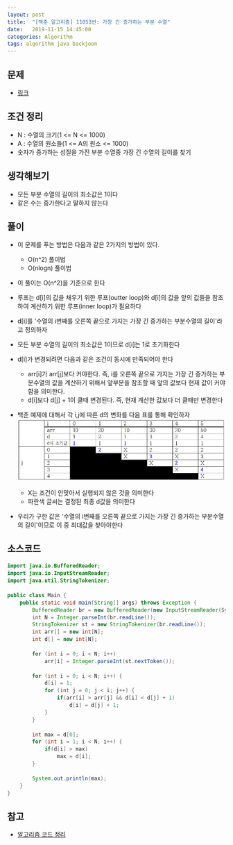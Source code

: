 ```yaml
---
layout: post
title:  "[백준 알고리즘] 11053번: 가장 긴 증가하는 부분 수열"
date:   2019-11-15 14:45:00
categories: Algorithm
tags: algorithm java backjoon
---
```


## 문제
- [링크](https://www.acmicpc.net/problem/11053)

## 조건 정리
- N : 수열의 크기(1 <= N <= 1000)
- A : 수열의 원소들(1 <= A의 원소 <= 1000)
- 숫자가 증가하는 성질을 가진 부분 수열중 가장 긴 수열의 길이를 찾기

## 생각해보기
- 모든 부분 수열의 길이의 최소값은 1이다
- 같은 수는 증가한다고 말하지 않는다

## 풀이
- 이 문제를 푸는 방법은 다음과 같은 2가지의 방법이 있다.
  - O(n^2) 풀이법
  - O(nlogn) 풀이법
- 이 풀이는 O(n^2)을 기준으로 한다
- 루프는 d[i]의 값을 채우기 위한 루프(outter loop)와 d[i]의 값을 앞의 값들을 참조하여 계산하기 위한 루프(inner loop)가 필요하다
- d[i]를 '수열의 i번째를 오른쪽 끝으로 가지는 가장 긴 증가하는 부분수열의 길이'라고 정의하자
- 모든 부분 수열의 길이의 최소값은 1이므로 d[i]는 1로 초기화한다
- d[i]가 변경되려면 다음과 같은 조건이 동시에 만족되어야 한다
  - arr[i]가 arr[j]보다 커야한다. 즉, i를 오른쪽 끝으로 가지는 가장 긴 증가하는 부분수열의 값을 계산하기 위해서 앞부분을 참조할 때 앞의 값보다 현재 값이 커야함을 의미한다.
  - d[i]보다 d[j] + 1이 클때 변경된다. 즉, 현재 계산한 값보다 더 클때만 변경한다
- 백준 예제에 대해서 각 i,j에 따른 d의 변화를 다음 표를 통해 확인하자
![](https://github.com/ByoungJoonIm/ByoungJoonIm.github.io/blob/master/captures/2019-11-15-baekjoon-11053-001.jpg?raw=true)

  - X는 조건이 안맞아서 실행되지 않은 것을 의미한다
  - 파란색 글씨는 결정된 최종 d값을 의미한다
- 우리가 구한 값은 '수열의 i번째를 오른쪽 끝으로 가지는 가장 긴 증가하는 부분수열의 길이'이므로 이 중 최대값을 찾아야한다

## 소스코드
```java
import java.io.BufferedReader;
import java.io.InputStreamReader;
import java.util.StringTokenizer;

public class Main {
	public static void main(String[] args) throws Exception {
		BufferedReader br = new BufferedReader(new InputStreamReader(System.in));
		int N = Integer.parseInt(br.readLine());
		StringTokenizer st = new StringTokenizer(br.readLine());
		int arr[] = new int[N];
		int d[] = new int[N];
		
		for (int i = 0; i < N; i++)
			arr[i] = Integer.parseInt(st.nextToken());
		
		for (int i = 0; i < N; i++) {
			d[i] = 1;
			for (int j = 0; j < i; j++) {
				if(arr[i] > arr[j] && d[i] < d[j] + 1)
					d[i] = d[j] + 1;
			}
		}
		
		int max = d[0];
		for (int i = 1; i < N; i++) {
			if(d[i] > max)
				max = d[i];
		}
		
		System.out.println(max);
	}
}
```

## 참고
- [알고리즘 코드 정리](https://github.com/ByoungJoonIm/Algorithm_Practice)
